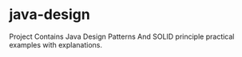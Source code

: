 # java-design
Project Contains Java Design Patterns And SOLID principle practical examples with explanations.

